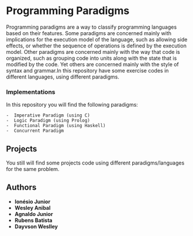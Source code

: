 ﻿# Programming Paradigms 

  Programming paradigms are a way to classify programming languages based on their features. Some paradigms are concerned mainly with implications for the execution model of the language, such as allowing side effects, or whether the sequence of operations is defined by the execution model. Other paradigms are concerned mainly with the way that code is organized, such as grouping code into units along with the state that is modified by the code. Yet others are concerned mainly with the style of syntax and grammar.In this repository have some exercise codes in different languages, using different paradigms.

### Implementations

  In this repository you will find the following paradigms:

```
-  Imperative Paradigm (using C)
-  Logic Paradigm (using Prolog)
-  Functional Paradigm (using Haskell)
-  Concurrent Paradigm

```

## Projects
  You still will find some projects code using different paradigms/languages for the same problem.

## Authors

* **Ionésio Junior**
* **Wesley Anibal**
* **Agnaldo Junior**
* **Rubens Batista**
* **Dayvson Weslley**
